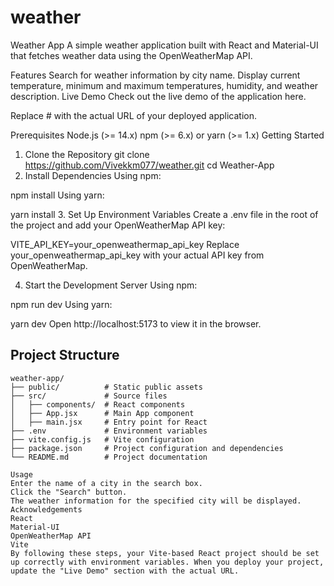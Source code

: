 # weather
Weather App
A simple weather application built with React and Material-UI that fetches weather data using the OpenWeatherMap API.

Features
Search for weather information by city name.
Display current temperature, minimum and maximum temperatures, humidity, and weather description.
Live Demo
Check out the live demo of the application here.

Replace # with the actual URL of your deployed application.

Prerequisites
Node.js (>= 14.x)
npm (>= 6.x) or yarn (>= 1.x)
Getting Started
1. Clone the Repository
git clone https://github.com/Vivekkm077/weather.git
cd Weather-App
2. Install Dependencies
Using npm:

npm install
Using yarn:

yarn install
3. Set Up Environment Variables
Create a .env file in the root of the project and add your OpenWeatherMap API key:

VITE_API_KEY=your_openweathermap_api_key
Replace your_openweathermap_api_key with your actual API key from OpenWeatherMap.

4. Start the Development Server
Using npm:

npm run dev
Using yarn:

yarn dev
Open http://localhost:5173 to view it in the browser.

## Project Structure

```plaintext
weather-app/
├── public/          # Static public assets
├── src/             # Source files
│   ├── components/  # React components
│   ├── App.jsx      # Main App component
│   ├── main.jsx     # Entry point for React
├── .env             # Environment variables
├── vite.config.js   # Vite configuration
├── package.json     # Project configuration and dependencies
└── README.md        # Project documentation

Usage
Enter the name of a city in the search box.
Click the "Search" button.
The weather information for the specified city will be displayed.
Acknowledgements
React
Material-UI
OpenWeatherMap API
Vite
By following these steps, your Vite-based React project should be set up correctly with environment variables. When you deploy your project, update the "Live Demo" section with the actual URL.
